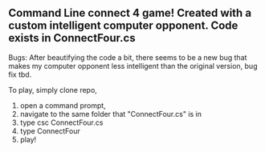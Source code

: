 Command Line connect 4 game! Created with a custom intelligent computer opponent. 
Code exists in ConnectFour.cs
-----------------------------------------------------

Bugs: After beautifying the code a bit, there seems to be a new bug that makes my computer opponent less intelligent than the original version, bug fix tbd. 

To play, simply clone repo, 
1. open a command prompt, 
2. navigate to the same folder that "ConnectFour.cs" is in
3. type csc ConnectFour.cs
4. type ConnectFour
5. play!

